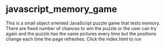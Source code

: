 # javascript_memory_game
This is a small object oriented JavaScript  puzzle game that tests memory. There are fixed number of chances to win the puzzle or the user can try again and the puzzle has the same pictures every time but the positions change each time the page refreshes. 
Click the index.html to run
